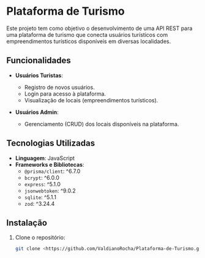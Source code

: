 # Plataforma de Turismo

Este projeto tem como objetivo o desenvolvimento de uma API REST para uma plataforma de turismo que conecta usuários turísticos com empreendimentos turísticos disponíveis em diversas localidades.

## Funcionalidades

- **Usuários Turistas**:
  - Registro de novos usuários.
  - Login para acesso à plataforma.
  - Visualização de locais (empreendimentos turísticos).

- **Usuários Admin**:
  - Gerenciamento (CRUD) dos locais disponíveis na plataforma.

## Tecnologias Utilizadas

- **Linguagem**: JavaScript
- **Frameworks e Bibliotecas**:
  - `@prisma/client`: ^6.7.0
  - `bcrypt`: ^6.0.0
  - `express`: ^5.1.0
  - `jsonwebtoken`: ^9.0.2
  - `sqlite`: ^5.1.1
  - `zod`: ^3.24.4

## Instalação

1. Clone o repositório:
   ```bash
   git clone <https://github.com/ValdianoRocha/Plataforma-de-Turismo.git>